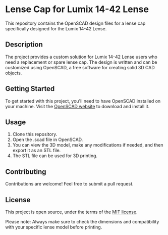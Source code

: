 # Lense Cap for Lumix 14-42 Lense

This repository contains the OpenSCAD design files for a lense cap specifically designed for the Lumix 14-42 Lense.

## Description

The project provides a custom solution for Lumix 14-42 Lense users who need a replacement or spare lense cap. The design is written and can be customized using OpenSCAD, a free software for creating solid 3D CAD objects.

## Getting Started

To get started with this project, you'll need to have OpenSCAD installed on your machine. Visit the [OpenSCAD website](http://www.openscad.org/) to download and install it.

## Usage

1. Clone this repository.
2. Open the .scad file in OpenSCAD.
3. You can view the 3D model, make any modifications if needed, and then export it as an STL file.
4. The STL file can be used for 3D printing.

## Contributing

Contributions are welcome! Feel free to submit a pull request.

## License

This project is open source, under the terms of the [MIT license](LICENSE).

Please note: Always make sure to check the dimensions and compatibility with your specific lense model before printing.
